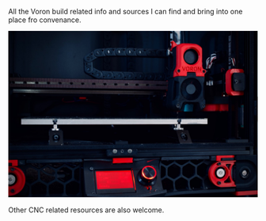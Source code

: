 All the Voron build related info and sources I can find and bring into one place fro convenance.

<img src="voron/images/voron2.jpg" />  

Other CNC related resources are also welcome. 
